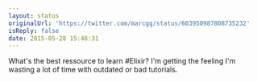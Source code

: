 ```yaml
---
layout: status
originalUrl: 'https://twitter.com/marcgg/status/603950987808735232'
isReply: false
date: 2015-05-28 15:48:31
---
```


What's the best ressource to learn #Elixir? I'm getting the feeling I'm wasting a lot of time with outdated or bad tutorials.
